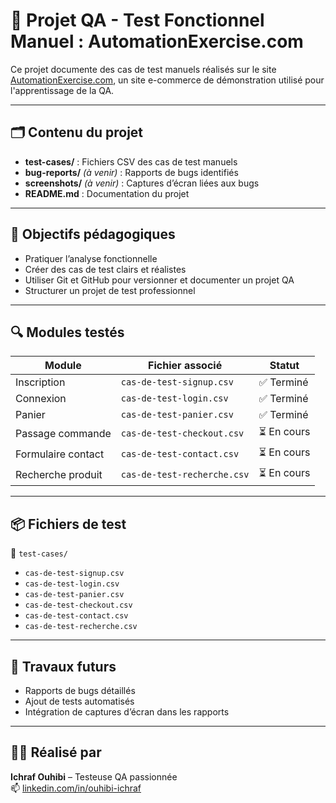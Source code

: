 # 🧪 Projet QA - Test Fonctionnel Manuel : AutomationExercise.com

Ce projet documente des cas de test manuels réalisés sur le site [AutomationExercise.com](https://automationexercise.com), un site e-commerce de démonstration utilisé pour l'apprentissage de la QA.

---

## 🗂️ Contenu du projet

- **test-cases/** : Fichiers CSV des cas de test manuels
- **bug-reports/** *(à venir)* : Rapports de bugs identifiés
- **screenshots/** *(à venir)* : Captures d’écran liées aux bugs
- **README.md** : Documentation du projet

---

## 🎯 Objectifs pédagogiques

- Pratiquer l’analyse fonctionnelle
- Créer des cas de test clairs et réalistes
- Utiliser Git et GitHub pour versionner et documenter un projet QA
- Structurer un projet de test professionnel

---

## 🔍 Modules testés

| Module            | Fichier associé                      | Statut       |
|-------------------|------------------------------------|--------------|
| Inscription       | `cas-de-test-signup.csv`            | ✅ Terminé   |
| Connexion         | `cas-de-test-login.csv`             | ✅ Terminé   |
| Panier            | `cas-de-test-panier.csv`            | ✅ Terminé   |
| Passage commande  | `cas-de-test-checkout.csv`          | ⏳ En cours  |
| Formulaire contact| `cas-de-test-contact.csv`           | ⏳ En cours  |
| Recherche produit | `cas-de-test-recherche.csv`         | ⏳ En cours  |

---

## 📦 Fichiers de test

📁 `test-cases/`
- `cas-de-test-signup.csv`
- `cas-de-test-login.csv`
- `cas-de-test-panier.csv`
- `cas-de-test-checkout.csv`
- `cas-de-test-contact.csv`
- `cas-de-test-recherche.csv`

---

## 🔧 Travaux futurs

- Rapports de bugs détaillés
- Ajout de tests automatisés
- Intégration de captures d’écran dans les rapports

---

## 🙋‍♀️ Réalisé par

**Ichraf Ouhibi** – Testeuse QA passionnée  
📫 [linkedin.com/in/ouhibi-ichraf](https://www.linkedin.com/in/ouhibi-ichraf/)

